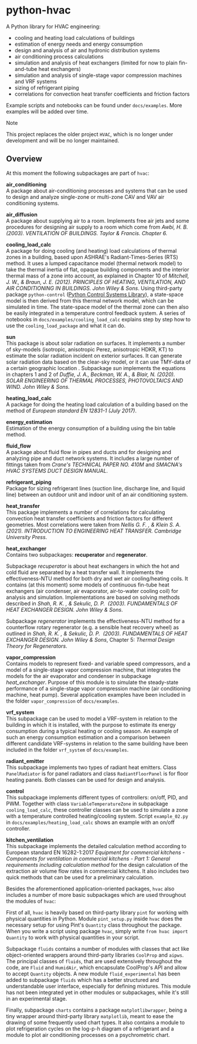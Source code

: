# python-hvac

A Python library for HVAC engineering:
- cooling and heating load calculations of buildings
- estimation of energy needs and energy consumption
- design and analysis of air and hydronic distribution systems
- air conditioning process calculations
- simulation and analysis of heat exchangers (limited for now to plain fin-and-tube heat exchangers)
- simulation and analysis of single-stage vapor compression machines and VRF systems
- sizing of refrigerant piping
- correlations for convection heat transfer coefficients and friction factors

Example scripts and notebooks can be found under `docs/examples`. More examples
will be added over time.

> [!NOTE]
> This project replaces the older project `HVAC`, which is no longer under 
> development and will be no longer maintained.

## Overview
At this moment the following subpackages are part of `hvac`:

**air_conditioning**<br>
A package about air-conditioning processes and systems that can be used to 
design and analyze single-zone or multi-zone CAV and VAV air conditioning
systems.

**air_diffusion**<br>
A package about supplying air to a room. Implements free air jets and some
procedures for designing air supply to a room which come from *Awbi, H. B. (2003).
VENTILATION OF BUILDINGS. Taylor & Francis. Chapter 6.*

**cooling_load_calc**<br>
A package for doing cooling (and heating) load calculations of thermal zones in
a building, based upon ASHRAE's Radiant-Times-Series (RTS) method. 
It uses a lumped capacitance model (thermal network model) to take the thermal 
inertia of flat, opaque building components and the interior thermal mass of a 
zone into account, as explained in Chapter 10 of *Mitchell, J. W., & Braun, 
J. E. (2012). PRINCIPLES OF HEATING, VENTILATION, AND AIR CONDITIONING IN 
BUILDINGS. John Wiley & Sons*.
Using third-party package `python-control` ([Python Control Systems Library](https://github.com/python-control/python-control)),
a state-space model is then derived from this thermal network model, which can
be simulated in time. The state-space model of the thermal zone can then also be
easily integrated in a temperature control feedback system.
A series of notebooks in `docs/examples/cooling_load_calc` explains step by step
how to use the `cooling_load_package` and what it can do.

**sun**<br>
This package is about solar radiation on surfaces. It implements a number of
sky-models (isotropic, anisotropic Perez, anisotropic HDKR, KT) to estimate the 
solar radiation incident on exterior surfaces.
It can generate solar radiation data based on the clear-sky model, or it can use
TMY-data of a certain geographic location .
Subpackage *sun* implements the equations in chapters 1 and 2 of *Duffie, 
J. A., Beckman, W. A., & Blair, N. (2020). SOLAR ENGINEERING OF THERMAL 
PROCESSES, PHOTOVOLTAICS AND WIND. John Wiley & Sons.*

**heating_load_calc**<br>
A package for doing the heating load calculation of a building based on the 
method of *European standard EN 12831-1 (July 2017)*.

**energy_estimation**<br>
Estimation of the energy consumption of a building using the bin table method.

**fluid_flow**<br>
A package about fluid flow in pipes and ducts and for designing and analyzing 
pipe and duct network systems. It includes a large number of fittings taken 
from *Crane's TECHNICAL PAPER NO. 410M* and *SMACNA's HVAC SYSTEMS DUCT DESIGN 
MANUAL*.

**refrigerant_piping**<br>
Package for sizing refrigerant lines (suction line, discharge line, and liquid
line) between an outdoor unit and indoor unit of an air conditioning system.

**heat_transfer**<br>
This package implements a number of correlations for calculating convection
heat transfer coefficients and friction factors for different geometries. Most 
correlations were taken from *Nellis G. F. , & Klein S. A.  (2021). 
INTRODUCTION TO ENGINEERING HEAT TRANSFER. Cambridge University Press*.

**heat_exchanger**<br>
Contains two subpackages: **recuperator** and **regenerator**.

Subpackage *recuperator* is about heat exchangers in which the hot and cold 
fluid are separated by a heat transfer wall. 
It implements the effectiveness-NTU method for both dry and wet air 
cooling/heating coils. 
It contains (at this moment) some models of continuous fin-tube heat exchangers
(air condenser, air evaporator, air-to-water cooling coil) for analysis and 
simulation. Implementations are based on solving methods described in *Shah, 
R. K. , & Sekulic, D. P.  (2003). FUNDAMENTALS OF HEAT EXCHANGER 
DESIGN. John Wiley & Sons*.

Subpackage *regenerator* implements the effectiveness-NTU method for a 
counterflow rotary regenerator (e.g. a sensible heat recovery wheel) as outlined
in *Shah, R. K. , & Sekulic, D. P.  (2003). FUNDAMENTALS OF HEAT 
EXCHANGER DESIGN. John Wiley & Sons*, Chapter 5: *Thermal Design Theory for
Regenerators*.

**vapor_compression**<br>
Contains models to represent fixed- and variable speed compressors, and a model
of a single-stage vapor compression machine, that integrates the models for the
air evaporator and condenser in subpackage *heat_exchanger*.
Purpose of this module is to simulate the steady-state performance of a 
single-stage vapor compression machine (air conditioning machine, heat pump). 
Several application examples have been included in the folder `vapor_compression` 
of `docs/examples`.

**vrf_system**<br>
This subpackage can be used to model a VRF-system in relation to the building
in which it is installed, with the purpose to estimate its energy consumption
during a typical heating or cooling season. An example of such an energy 
consumption estimation and a comparison between different candidate VRF-systems 
in relation to the same building have been included in the folder `vrf_system` 
of `docs/examples`.

**radiant_emitter**<br>
This subpackage implements two types of radiant heat emitters. Class 
`PanelRadiator` is for panel radiators and class `RadiantFloorPanel` is for 
floor heating panels. Both classes can be used for design and analysis.

**control**<br>
This subpackage implements different types of controllers: on/off, PID, and PWM.
Together with class `VariableTemperatureZone` in subpackage `cooling_load_calc`,
these controller classes can be used to simulate a zone with a temperature 
controlled heating/cooling system. Script `example_02.py` in 
`docs/examples/heating_load_calc` shows an example with an on/off controller.

**kitchen_ventilation**<br>
This subpackage implements the detailed calculation method according to European
standard EN 16282-1:2017 *Equipment for commercial kitchens - Components for 
ventilation in commercial kitchens - Part 1: General requirements including 
calculation method* for the design calculation of the extraction air volume flow
rates in commercial kitchens. It also includes two quick methods that can be 
used for a preliminary calculation.

Besides the aforementioned application-oriented packages, `hvac` also includes a 
number of more basic subpackages which are used throughout the modules of 
`hvac`:

First of all, `hvac` is heavily based on third-party library `pint` for
working with physical quantities in Python. Module `pint_setup.py` inside `hvac`
does the necessary setup for using Pint's `Quantity` class throughout the 
package. When you write a script using package `hvac`, simply write `from hvac
import Quantity` to work with physical quantities in your script.

Subpackage `fluids` contains a number of modules with classes that act like
object-oriented wrappers around third-party libraries `CoolProp` and `aipws`. 
The principal classes of `fluids`, that are used extensively throughout 
the code, are `Fluid` and `HumidAir`, which encapsulate CoolProp's API and
allow to accept `Quantity` objects.
A new module `fluid_experimental` has been added to subpackage `fluids` which has a better structured and understandable user interface, especially for defining mixtures. This module has not been integrated yet in other modules or subpackages, while it's still in an experimental stage.

Finally, subpackage `charts` contains a package `matplotlibwrapper`, being a 
tiny wrapper around third-party library `matplotlib`, meant to ease the drawing
of some frequently used chart types. It also contains a module to plot 
refrigeration cycles on the log-p-h diagram of a refrigerant and a module to 
plot air conditioning processes on a psychrometric chart.
